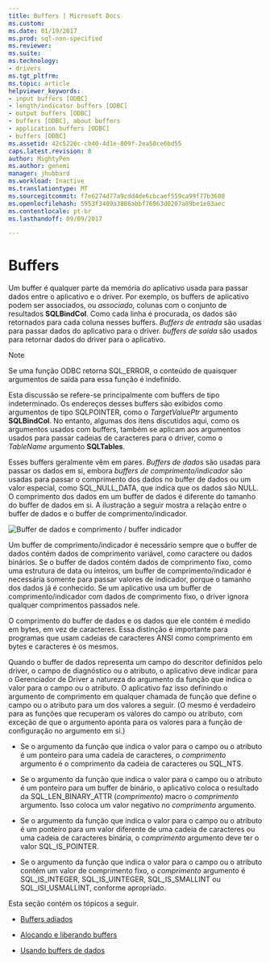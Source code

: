 ```yaml
---
title: Buffers | Microsoft Docs
ms.custom: 
ms.date: 01/19/2017
ms.prod: sql-non-specified
ms.reviewer: 
ms.suite: 
ms.technology:
- drivers
ms.tgt_pltfrm: 
ms.topic: article
helpviewer_keywords:
- input buffers [ODBC]
- length/indicator buffers [ODBC]
- output buffers [ODBC]
- buffers [ODBC], about buffers
- application buffers [ODBC]
- buffers [ODBC]
ms.assetid: 42c5226c-cb40-4d1e-809f-2ea50ce6bd55
caps.latest.revision: 8
author: MightyPen
ms.author: genemi
manager: jhubbard
ms.workload: Inactive
ms.translationtype: MT
ms.sourcegitcommit: f7e6274d77a9cdd4de6cbcaef559ca99f77b3608
ms.openlocfilehash: 5953f3409a3886abbf76963d0207a89be1e83aec
ms.contentlocale: pt-br
ms.lasthandoff: 09/09/2017

---
```

# <a name="buffers"></a>Buffers
Um buffer é qualquer parte da memória do aplicativo usada para passar dados entre o aplicativo e o driver. Por exemplo, os buffers de aplicativo podem ser associados, ou *associado,* colunas com o conjunto de resultados **SQLBindCol**. Como cada linha é procurada, os dados são retornados para cada coluna nesses buffers. *Buffers de entrada* são usadas para passar dados do aplicativo para o driver. *buffers de saída* são usados para retornar dados do driver para o aplicativo.  
  
> [!NOTE]  
>  Se uma função ODBC retorna SQL_ERROR, o conteúdo de quaisquer argumentos de saída para essa função é indefinido.  
  
 Esta discussão se refere-se principalmente com buffers de tipo indeterminado. Os endereços desses buffers são exibidos como argumentos de tipo SQLPOINTER, como o *TargetValuePtr* argumento **SQLBindCol**. No entanto, algumas dos itens discutidos aqui, como os argumentos usados com buffers, também se aplicam aos argumentos usados para passar cadeias de caracteres para o driver, como o *TableName* argumento **SQLTables**.  
  
 Esses buffers geralmente vêm em pares. *Buffers de dados* são usadas para passar os dados em si, embora *buffers de comprimento/indicador* são usadas para passar o comprimento dos dados no buffer de dados ou um valor especial, como SQL_NULL_DATA, que indica que os dados são NULL. O comprimento dos dados em um buffer de dados é diferente do tamanho do buffer de dados em si. A ilustração a seguir mostra a relação entre o buffer de dados e o buffer de comprimento/indicador.  
  
 ![Buffer de dados e comprimento &#47; buffer indicador](../../../odbc/reference/develop-app/media/pr09.gif "pr09")  
  
 Um buffer de comprimento/indicador é necessário sempre que o buffer de dados contém dados de comprimento variável, como caractere ou dados binários. Se o buffer de dados contém dados de comprimento fixo, como uma estrutura de data ou inteiros, um buffer de comprimento/indicador é necessária somente para passar valores de indicador, porque o tamanho dos dados já é conhecido. Se um aplicativo usa um buffer de comprimento/indicador com dados de comprimento fixo, o driver ignora qualquer comprimentos passados nele.  
  
 O comprimento do buffer de dados e os dados que ele contém é medido em bytes, em vez de caracteres. Essa distinção é importante para programas que usam cadeias de caracteres ANSI como comprimento em bytes e caracteres é os mesmos.  
  
 Quando o buffer de dados representa um campo do descritor definidos pelo driver, o campo de diagnóstico ou o atributo, o aplicativo deve indicar para o Gerenciador de Driver a natureza do argumento da função que indica o valor para o campo ou o atributo. O aplicativo faz isso definindo o argumento de comprimento em qualquer chamada de função que define o campo ou o atributo para um dos valores a seguir. (O mesmo é verdadeiro para as funções que recuperam os valores do campo ou atributo, com exceção de que o argumento aponta para os valores para a função de configuração no argumento em si.)  
  
-   Se o argumento da função que indica o valor para o campo ou o atributo é um ponteiro para uma cadeia de caracteres, o *comprimento* argumento é o comprimento da cadeia de caracteres ou SQL_NTS.  
  
-   Se o argumento da função que indica o valor para o campo ou o atributo é um ponteiro para um buffer de binário, o aplicativo coloca o resultado da SQL_LEN_BINARY_ATTR (*comprimento*) macro o *comprimento* argumento. Isso coloca um valor negativo no *comprimento* argumento.  
  
-   Se o argumento da função que indica o valor para o campo ou o atributo é um ponteiro para um valor diferente de uma cadeia de caracteres ou uma cadeia de caracteres binária, o *comprimento* argumento deve ter o valor SQL_IS_POINTER.  
  
-   Se o argumento da função que indica o valor para o campo ou o atributo contém um valor de comprimento fixo, o *comprimento* argumento é SQL_IS_INTEGER, SQL_IS_UINTEGER, SQL_IS_SMALLINT ou SQL_ISI_USMALLINT, conforme apropriado.  
  
 Esta seção contém os tópicos a seguir.  
  
-   [Buffers adiados](../../../odbc/reference/develop-app/deferred-buffers.md)  
  
-   [Alocando e liberando buffers](../../../odbc/reference/develop-app/allocating-and-freeing-buffers.md)  
  
-   [Usando buffers de dados](../../../odbc/reference/develop-app/using-data-buffers.md)

